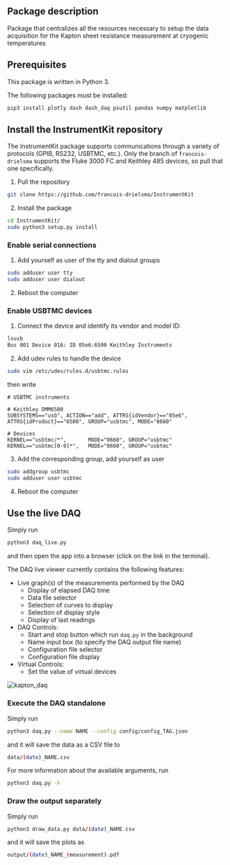## Package description

Package that centralizes all the resources necessary
to setup the data acquisition for the Kapton sheet
resistance measurement at cryogenic temperatures

## Prerequisites

This package is written in Python 3.

The following packages must be installed:

```bash
pip3 install plotly dash dash_daq psutil pandas numpy matplotlib 
```

## Install the InstrumentKit repository

The InstrumentKit package supports communications through
a variety of protocols (GPIB, RS232, USBTMC, etc.). Only
the branch of `francois-drielsma` supports the Fluke 3000 FC
and Keithley 485 devices, so pull that one specifically.

1. Pull the repository

```bash
git clone https://github.com/francois-drielsma/InstrumentKit
```

2. Install the package

```bash
cd InstrumentKit/
sudo python3 setup.py install
```

### Enable serial connections

1. Add yourself as user of the tty and dialout groups

```bash
sudo adduser user tty
sudo adduser user dialout
```

2. Reboot the computer

### Enable USBTMC devices

1. Connect the device and identify its vendor and model ID:

```bash
lsusb
Bus 001 Device 016: ID 05e6:6500 Keithley Instruments
```

2. Add udev rules to handle the device

```bash
sudo vim /etc/udev/rules.d/usbtmc.rules
```
then write
```
# USBTMC instruments

# Keithley DMM6500
SUBSYSTEMS=="usb", ACTION=="add", ATTRS{idVendor}=="05e6", ATTRS{idProduct}=="6500", GROUP="usbtmc", MODE="0660"

# Devices
KERNEL=="usbtmc/*",       MODE="0660", GROUP="usbtmc"
KERNEL=="usbtmc[0-9]*",   MODE="0660", GROUP="usbtmc"
```

3. Add the corresponding group, add yourself as user

```bash
sudo addgroup usbtmc
sudo adduser user usbtmc
```

4. Reboot the computer

## Use the live DAQ

Simply run

```bash
python3 daq_live.py
```
and then open the app into a browser (click on the link in the terminal).

The DAQ live viewer currently contains the following features:
 - Live graph(s) of the measurements performed by the DAQ
   - Display of elapsed DAQ time
   - Data file selector
   - Selection of curves to display
   - Selection of display style
   - Display of last readings
 - DAQ Controls:
   - Start and stop button which run `daq.py` in the background
   - Name input box (to specify the DAQ output file name)
   - Configuration file selector
   - Configuration file display
 - Virtual Controls:
   - Set the value of virtual devices

![kapton_daq](https://francois-drielsma.github.io/kapton_daq/kapton_daq.png)

### Execute the DAQ standalone

Simply run

```bash
python3 daq.py --name NAME --config config/config_TAG.json
```
and it will save the data as a CSV file to
```bash
data/(date)_NAME.csv
```
For more information about the available arguments, run
```bash
python3 daq.py -h
```

### Draw the output separately

Simply run

```bash
python3 draw_data.py data/(date)_NAME.csv
```
and it will save the plots as
```bash
output/(date)_NAME_(measurement).pdf
```
